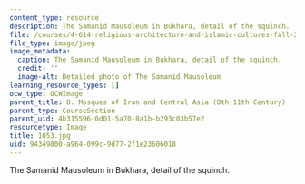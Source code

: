 ```yaml
---
content_type: resource
description: The Samanid Mausoleum in Bukhara, detail of the squinch.
file: /courses/4-614-religious-architecture-and-islamic-cultures-fall-2002/94349800a964099c9d772f1e23606018_1053.jpg
file_type: image/jpeg
image_metadata:
  caption: The Samanid Mausoleum in Bukhara, detail of the squinch.
  credit: ''
  image-alt: Detailed photo of The Samanid Mausoleum
learning_resource_types: []
ocw_type: OCWImage
parent_title: 8. Mosques of Iran and Central Asia (8th-11th Century)
parent_type: CourseSection
parent_uid: 4b315596-0d01-5a70-8a1b-b293c03b57e2
resourcetype: Image
title: 1053.jpg
uid: 94349800-a964-099c-9d77-2f1e23606018
---
```

The Samanid Mausoleum in Bukhara, detail of the squinch.

